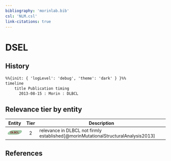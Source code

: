 ```yaml
---
bibliography: 'morinlab.bib'
csl: 'NLM.csl'
link-citations: true
---
```


# DSEL

## History

```mermaid
%%{init: { 'logLevel': 'debug', 'theme': 'dark' } }%%
timeline
    title Publication timing
      2013-08-15 : Morin : DLBCL
```


## Relevance tier by entity

|Entity|Tier|Description|
|:------:|:----:|--------------------------------------|
|![DLBCL](images/icons/DLBCL_tier2.png)|2|relevance in DLBCL not firmly established[@morinMutationalStructuralAnalysis2013]|





## References


